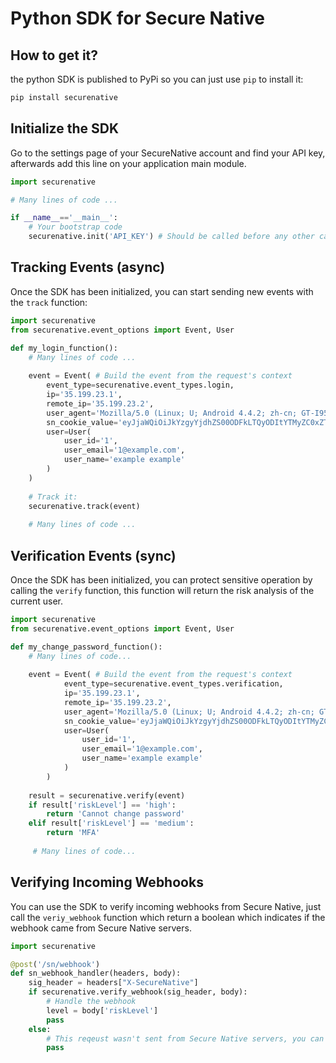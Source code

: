 # Python SDK for Secure Native

## How to get it?
the python SDK is published to PyPi so you can just use `pip` to install it:
```bash
pip install securenative
```

## Initialize the SDK
Go to the settings page of your SecureNative account and find your API key, afterwards add this line on your application main module.
```python
import securenative

# Many lines of code ...

if __name__=='__main__':
    # Your bootstrap code
    securenative.init('API_KEY') # Should be called before any other call to secure native
```

## Tracking Events (async)
Once the SDK has been initialized, you can start sending new events with the `track` function:
```python
import securenative
from securenative.event_options import Event, User

def my_login_function():
    # Many lines of code ...
    
    event = Event( # Build the event from the request's context
        event_type=securenative.event_types.login,
        ip='35.199.23.1',
        remote_ip='35.199.23.2',
        user_agent='Mozilla/5.0 (Linux; U; Android 4.4.2; zh-cn; GT-I9500 Build/KOT49H) AppleWebKit/537.36 (KHTML, like Gecko)Version/4.0 MQQBrowser/5.0 QQ-URL-Manager Mobile Safari/537.36',
        sn_cookie_value='eyJjaWQiOiJkYzgyYjdhZS00ODFkLTQyODItYTMyZC0xZTU1Njk2ZjNmZTQiLCJmcCI6Ijk5NGYzZjVjZTRiYWUwODQzMTRhOTFkNzgyN2I1MWYuMjQ3MDBmOWYxOTg2ODAwYWI0ZmNjODgwNTMwZGQwZWQifQ',
        user=User(
            user_id='1',
            user_email='1@example.com',
            user_name='example example'
        )
    )
    
    # Track it:
    securenative.track(event)
    
    # Many lines of code ...

```

## Verification Events (sync)
Once the SDK has been initialized, you can protect sensitive operation by calling the `verify` function, this function will return the risk analysis of the current user.

```python
import securenative
from securenative.event_options import Event, User

def my_change_password_function():
    # Many lines of code...
    
    event = Event( # Build the event from the request's context
            event_type=securenative.event_types.verification,
            ip='35.199.23.1',
            remote_ip='35.199.23.2',
            user_agent='Mozilla/5.0 (Linux; U; Android 4.4.2; zh-cn; GT-I9500 Build/KOT49H) AppleWebKit/537.36 (KHTML, like Gecko)Version/4.0 MQQBrowser/5.0 QQ-URL-Manager Mobile Safari/537.36',
            sn_cookie_value='eyJjaWQiOiJkYzgyYjdhZS00ODFkLTQyODItYTMyZC0xZTU1Njk2ZjNmZTQiLCJmcCI6Ijk5NGYzZjVjZTRiYWUwODQzMTRhOTFkNzgyN2I1MWYuMjQ3MDBmOWYxOTg2ODAwYWI0ZmNjODgwNTMwZGQwZWQifQ',
            user=User(
                user_id='1',
                user_email='1@example.com',
                user_name='example example'
            )
        )
     
    result = securenative.verify(event)
    if result['riskLevel'] == 'high':
        return 'Cannot change password'
    elif result['riskLevel'] == 'medium':
        return 'MFA'
     
     # Many lines of code...
```

## Verifying Incoming Webhooks
You can use the SDK to verify incoming webhooks from Secure Native, just call the `veriy_webhook` function which return a boolean which indicates if the webhook came from Secure Native servers.
```python
import securenative

@post('/sn/webhook')
def sn_webhook_handler(headers, body):
    sig_header = headers["X-SecureNative"]
    if securenative.verify_webhook(sig_header, body):
        # Handle the webhook
        level = body['riskLevel']
        pass
    else:
        # This reqeust wasn't sent from Secure Native servers, you can dismiss/investigate it
        pass
    
```
